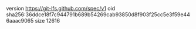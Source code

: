 version https://git-lfs.github.com/spec/v1
oid sha256:36ddce18f7c944791b689b54269cab93850d8f903f25cc5e3f59e446aaac9065
size 12616
